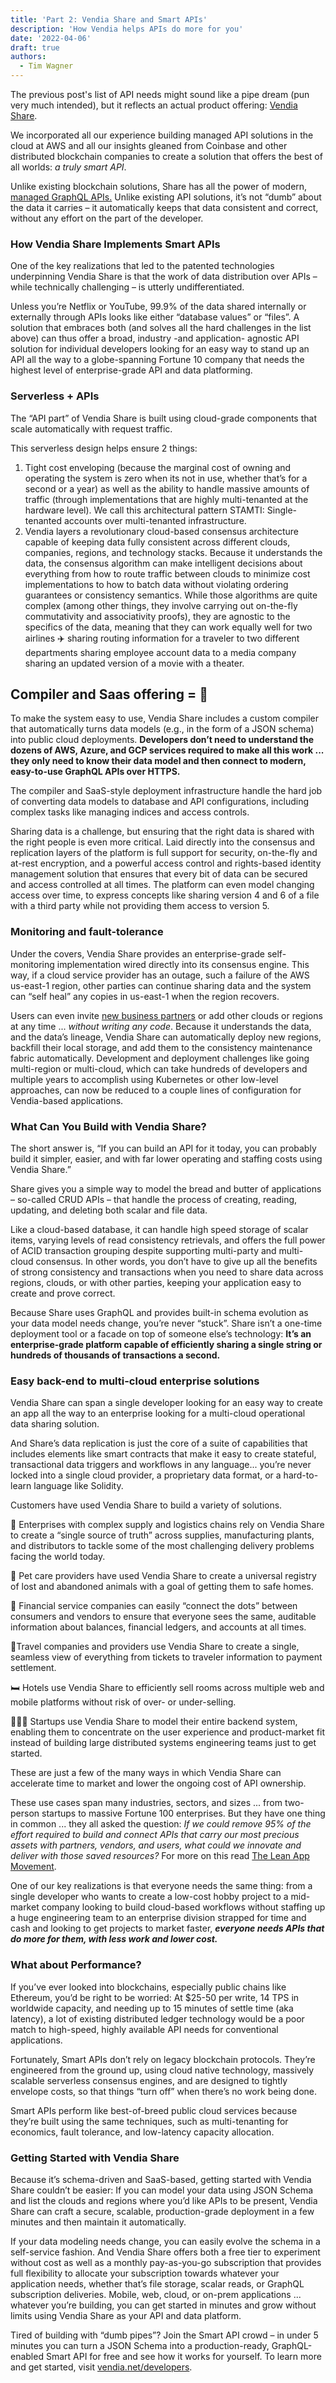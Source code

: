 ```yaml
---
title: 'Part 2: Vendia Share and Smart APIs'
description: 'How Vendia helps APIs do more for you'
date: '2022-04-06'
draft: true
authors:
  - Tim Wagner
---
```


The previous post's list of API needs might sound like a pipe dream (pun very much intended), but it reflects an actual product offering: [Vendia Share](http://www.vendia.net/). 

We incorporated all our experience building managed API solutions in the cloud at AWS and all our insights gleaned from Coinbase and other distributed blockchain companies to create a solution that offers the best of all worlds: *a truly smart API*. 

Unlike existing blockchain solutions, Share has all the power of modern, [managed GraphQL APIs.](https://www.vendia.net/blog/why-we-combined-graphql-and-a-serverless-distributed-ledger) Unlike existing API solutions, it’s not “dumb” about the data it carries – it automatically keeps that data consistent and correct, without any effort on the part of the developer.

### How Vendia Share Implements Smart APIs

One of the key realizations that led to the patented technologies underpinning Vendia Share is that the work of data distribution over APIs – while technically challenging – is utterly undifferentiated. 

Unless you’re Netflix or YouTube, 99.9% of the data shared internally or externally through APIs looks like either “database values” or “files”. A solution that embraces both (and solves all the hard challenges in the list above) can thus offer a broad, industry -and application- agnostic API solution for individual developers looking for an easy way to stand up an API all the way to a globe-spanning Fortune 10 company that needs the highest level of enterprise-grade API and data platforming.

### Serverless + APIs

The “API part” of Vendia Share is built using cloud-grade components that scale automatically with request traffic. 

This serverless design helps ensure 2 things:

1. Tight cost enveloping (because the marginal cost of owning and operating the system is zero when its not in use, whether that’s for a second or a year) as well as the ability to handle massive amounts of traffic (through implementations that are highly multi-tenanted at the hardware level). We call this architectural pattern STAMTI: Single-tenanted accounts over multi-tenanted infrastructure.
2. Vendia layers a revolutionary cloud-based consensus architecture capable of keeping data fully consistent across different clouds, companies, regions, and technology stacks. Because it understands the data, the consensus algorithm can make intelligent decisions about everything from how to route traffic between clouds to minimize cost implementations to how to batch data without violating ordering guarantees or consistency semantics. While those algorithms are quite complex (among other things, they involve carrying out on-the-fly commutativity and associativity proofs), they are agnostic to the specifics of the data, meaning that they can work equally well for two airlines ✈️ sharing routing information for a traveler to two different departments sharing employee account data to a media company sharing an updated version of a movie with a theater.

## Compiler and Saas offering = 🚀

To make the system easy to use, Vendia Share includes a custom compiler that automatically turns data models (e.g., in the form of a JSON schema) into public cloud deployments. **Developers don’t need to understand the dozens of AWS, Azure, and GCP services required to make all this work ... they only need to know their data model and then connect to modern, easy-to-use GraphQL APIs over HTTPS.** 

The compiler and SaaS-style deployment infrastructure handle the hard job of converting data models to database and API configurations, including complex tasks like managing indices and access controls.

Sharing data is a challenge, but ensuring that the right data is shared with the right people is even more critical. Laid directly into the consensus and replication layers of the platform is full support for security, on-the-fly and at-rest encryption, and a powerful access control and rights-based identity management solution that ensures that every bit of data can be secured and access controlled at all times. The platform can even model changing access over time, to express concepts like sharing version 4 and 6 of a file with a third party while not providing them access to version 5.

### Monitoring and fault-tolerance

Under the covers, Vendia Share provides an enterprise-grade self-monitoring implementation wired directly into its consensus engine. This way, if a cloud service provider has an outage, such a failure of the AWS us-east-1 region, other parties can continue sharing data and the system can “self heal” any copies in us-east-1 when the region recovers. 

Users can even invite [new business partners](https://www.vendia.net/blog/multi-party-data-sharing-with-control) or add other clouds or regions at any time ... *without writing any code*. Because it understands the data, and the data’s lineage, Vendia Share can automatically deploy new regions, backfill their local storage, and add them to the consistency maintenance fabric automatically. Development and deployment challenges like going multi-region or multi-cloud, which can take hundreds of developers and multiple years to accomplish using Kubernetes or other low-level approaches, can now be reduced to a couple lines of configuration for Vendia-based applications.

### **What Can You Build with Vendia Share?**

The short answer is, “If you can build an API for it today, you can probably build it simpler, easier, and with far lower operating and staffing costs using Vendia Share.” 

Share gives you a simple way to model the bread and butter of applications – so-called CRUD APIs – that handle the process of creating, reading, updating, and deleting both scalar and file data. 

Like a cloud-based database, it can handle high speed storage of scalar items, varying levels of read consistency retrievals, and offers the full power of ACID transaction grouping despite supporting multi-party and multi-cloud consensus. In other words, you don’t have to give up all the benefits of strong consistency and transactions when you need to share data across regions, clouds, or with other parties, keeping your application easy to create and prove correct.

Because Share uses GraphQL and provides built-in schema evolution as your data model needs change, you’re never “stuck”. Share isn’t a one-time deployment tool or a facade on top of someone else’s technology: **It’s an enterprise-grade platform capable of efficiently sharing a single string or hundreds of thousands of transactions a second.** 

### Easy back-end to multi-cloud enterprise solutions

Vendia Share can span a single developer looking for an easy way to create an app all the way to an enterprise looking for a multi-cloud operational data sharing solution. 

And Share’s data replication is just the core of a suite of capabilities that includes elements like smart contracts that make it easy to create stateful, transactional data triggers and workflows in any language... you’re never locked into a single cloud provider, a proprietary data format, or a hard-to-learn language like Solidity.

Customers have used Vendia Share to build a variety of solutions. 

🏢 Enterprises with complex supply and logistics chains rely on Vendia Share to create a “single source of truth” across supplies, manufacturing plants, and distributors to tackle some of the most challenging delivery problems facing the world today. 

🐶 Pet care providers have used Vendia Share to create a universal registry of lost and abandoned animals with a goal of getting them to safe homes. 

🏦 Financial service companies can easily “connect the dots” between consumers and vendors to ensure that everyone sees the same, auditable information about balances, financial ledgers, and accounts at all times. 

💺Travel companies and providers use Vendia Share to create a single, seamless view of everything from tickets to traveler information to payment settlement. 

🛏️ Hotels use Vendia Share to efficiently sell rooms across multiple web and mobile platforms without risk of over- or under-selling. 

👩🏽‍💻 Startups use Vendia Share to model their entire backend system, enabling them to concentrate on the user experience and product-market fit instead of building large distributed systems engineering teams just to get started. 

These are just a few of the many ways in which Vendia Share can accelerate time to market and lower the ongoing cost of API ownership.

These use cases span many industries, sectors, and sizes ... from two-person startups to massive Fortune 100 enterprises. But they have one thing in common ... they all asked the question: *If we could remove 95% of the effort required to build and connect APIs that carry our most precious assets with partners, vendors, and users, what could we innovate and deliver with those saved resources?*  For more on this read [The Lean App Movement](https://www.vendia.net/blog/lean-app).

One of our key realizations is that everyone needs the same thing: from a single developer who wants to create a low-cost hobby project to a mid-market company looking to build cloud-based workflows without staffing up a huge engineering team to an enterprise division strapped for time and cash and looking to get projects to market faster, ***everyone needs APIs that do more for them, with less work and lower cost.***  

### **What about Performance?**

If you’ve ever looked into blockchains, especially public chains like Ethereum, you’d be right to be worried: At $25-50 per write, 14 TPS in worldwide capacity, and needing up to 15 minutes of settle time (aka latency), a lot of existing distributed ledger technology would be a poor match to high-speed, highly available API needs for conventional applications. 

Fortunately, Smart APIs don’t rely on legacy blockchain protocols. They’re engineered from the ground up, using cloud native technology, massively scalable serverless consensus engines, and are designed to tightly envelope costs, so that things “turn off” when there’s no work being done. 

Smart APIs perform like best-of-breed public cloud services because they’re built using the same techniques, such as multi-tenanting for economics, fault tolerance, and low-latency capacity allocation.

### Getting Started with Vendia Share

Because it’s schema-driven and SaaS-based, getting started with Vendia Share couldn’t be easier: If you can model your data using JSON Schema and list the clouds and regions where you’d like APIs to be present, Vendia Share can craft a secure, scalable, production-grade deployment in a few minutes and then maintain it automatically. 

If your data modeling needs change, you can easily evolve the schema in a self-service fashion. And Vendia Share offers both a free tier to experiment without cost as well as a monthly pay-as-you-go subscription that provides full flexibility to allocate your subscription towards whatever your application needs, whether that’s file storage, scalar reads, or GraphQL subscription deliveries. Mobile, web, cloud, or on-prem applications ... whatever you’re building, you can get started in minutes and grow without limits using Vendia Share as your API and data platform.

Tired of building with “dumb pipes”? Join the Smart API crowd – in under 5 minutes you can turn a JSON Schema into a production-ready, GraphQL-enabled Smart API for free and see how it works for yourself. To learn more and get started, visit [vendia.net/developers](https://www.vendia.net/developers).
